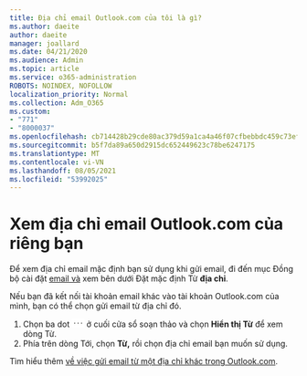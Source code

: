```yaml
---
title: Địa chỉ email Outlook.com của tôi là gì?
ms.author: daeite
author: daeite
manager: joallard
ms.date: 04/21/2020
ms.audience: Admin
ms.topic: article
ms.service: o365-administration
ROBOTS: NOINDEX, NOFOLLOW
localization_priority: Normal
ms.collection: Adm_O365
ms.custom:
- "771"
- "8000037"
ms.openlocfilehash: cb714428b29cde80ac379d59a1ca4a46f07cfbebbdc459c73ef100b7a17a72b7
ms.sourcegitcommit: b5f7da89a650d2915dc652449623c78be6247175
ms.translationtype: MT
ms.contentlocale: vi-VN
ms.lasthandoff: 08/05/2021
ms.locfileid: "53992025"
---
```

# <a name="see-your-own-outlookcom-email-address"></a>Xem địa chỉ email Outlook.com của riêng bạn

Để xem địa chỉ email mặc định bạn sử dụng khi gửi email, đi đến mục Đồng bộ cài đặt [email và](https://outlook.live.com/mail/options/mail/accounts) xem bên dưới Đặt mặc định Từ **địa chỉ**.

Nếu bạn đã kết nối tài khoản email khác vào tài khoản Outlook.com của mình, bạn có thể chọn gửi email từ địa chỉ đó.

1. Chọn ba dot <img src='data:image/png;base64,iVBORw0KGgoAAAANSUhEUgAAABYAAAAPCAYAAADgbT9oAAAACXBIWXMAAA7EAAAOxAGVKw4bAAAAB3RJTUUH4wYLFhkF94QzeAAAAAd0RVh0QXV0aG9yAKmuzEgAAAAMdEVYdERlc2NyaXB0aW9uABMJISMAAAAKdEVYdENvcHlyaWdodACsD8w6AAAADnRFWHRDcmVhdGlvbiB0aW1lADX3DwkAAAAJdEVYdFNvZnR3YXJlAF1w/zoAAAALdEVYdERpc2NsYWltZXIAt8C0jwAAAAh0RVh0V2FybmluZwDAG+aHAAAAB3RFWHRTb3VyY2UA9f+D6wAAAAh0RVh0Q29tbWVudAD2zJa/AAAABnRFWHRUaXRsZQCo7tInAAAAL0lEQVQ4jWP8////fwYaACZaGDpq8HAzuKGhnqGhoR5DIaniNHMx42gGGTUYAwAAw6QRD6XFR1wAAAAASUVORK5CYII=' />
 ở cuối cửa sổ soạn thảo và chọn **Hiển thị Từ** để xem dòng Từ.
2. Phía trên dòng Tới, chọn **Từ,** rồi chọn địa chỉ email bạn muốn sử dụng.

Tìm hiểu thêm [về việc gửi email từ một địa chỉ khác trong Outlook.com](https://support.office.com/article/ccba89cb-141c-4a36-8c56-6d16a8556d2e?wt.mc_id=Office_Outlook_com_Alchemy).